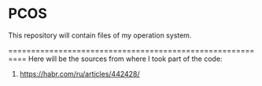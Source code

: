 # PCOS
This repository will contain files of my operation system.

==========================================================
Here will be the sources from where I took part of the code:
1. https://habr.com/ru/articles/442428/
